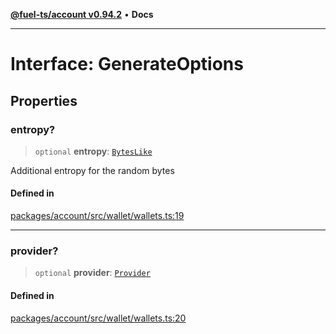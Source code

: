 [**@fuel-ts/account v0.94.2**](../index.md) • **Docs**

***

# Interface: GenerateOptions

## Properties

### entropy?

> `optional` **entropy**: [`BytesLike`](../Interfaces/index.md#byteslike)

Additional entropy for the random bytes

#### Defined in

[packages/account/src/wallet/wallets.ts:19](https://github.com/FuelLabs/fuels-ts/blob/60e570b347e0262535adb24c6b13f5d26907fabb/packages/account/src/wallet/wallets.ts#L19)

***

### provider?

> `optional` **provider**: [`Provider`](./Provider.md)

#### Defined in

[packages/account/src/wallet/wallets.ts:20](https://github.com/FuelLabs/fuels-ts/blob/60e570b347e0262535adb24c6b13f5d26907fabb/packages/account/src/wallet/wallets.ts#L20)
